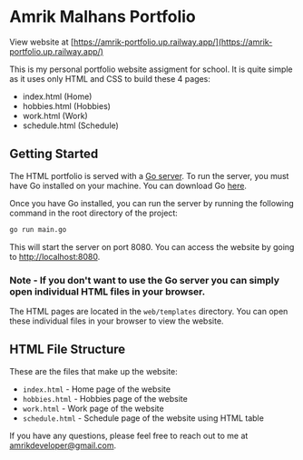 # Amrik Malhans Portfolio

View website at [https://amrik-portfolio.up.railway.app/](https://amrik-portfolio.up.railway.app/)

This is my personal portfolio website assigment for school. It is quite simple as it uses only HTML and CSS to build these 4 pages:

- index.html (Home)
- hobbies.html (Hobbies)
- work.html (Work)
- schedule.html (Schedule)

## Getting Started

The HTML portfolio is served with a [Go server](https://golang.org/). To run the server, you must have Go installed on your machine. You can download Go [here](https://golang.org/dl/).

Once you have Go installed, you can run the server by running the following command in the root directory of the project:

```bash
go run main.go
```

This will start the server on port 8080. You can access the website by going to [http://localhost:8080](http://localhost:8080).

### Note - If you don't want to use the Go server you can simply open individual HTML files in your browser.

The HTML pages are located in the `web/templates` directory. You can open these individual files in your browser to view the website.

## HTML File Structure

These are the files that make up the website:

- `index.html` - Home page of the website
- `hobbies.html` - Hobbies page of the website
- `work.html` - Work page of the website
- `schedule.html` - Schedule page of the website using HTML table


If you have any questions, please feel free to reach out to me at [amrikdeveloper@gmail.com](mailto:amrikdeveloper@gmail.com).
